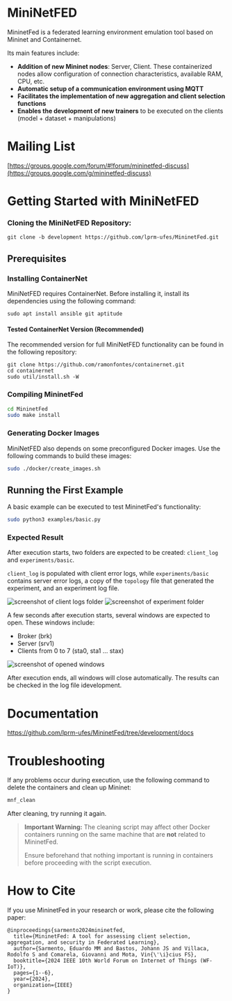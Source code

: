 # MiniNetFED

MininetFed is a federated learning environment emulation tool based on Mininet and Containernet.

Its main features include:

- **Addition of new Mininet nodes**: Server, Client. These containerized nodes allow configuration of connection characteristics, available RAM, CPU, etc.
- **Automatic setup of a communication environment using MQTT**
- **Facilitates the implementation of new aggregation and client selection functions**
- **Enables the development of new trainers** to be executed on the clients (model + dataset + manipulations)

# Mailing List  
[https://groups.google.com/forum/#!forum/mininetfed-discuss](https://groups.google.com/g/mininetfed-discuss)

# Getting Started with MiniNetFED

### Cloning the MiniNetFED Repository:

```
git clone -b development https://github.com/lprm-ufes/MininetFed.git
```

## Prerequisites

### Installing ContainerNet
MiniNetFED requires ContainerNet. Before installing it, install its dependencies using the following command:

```
sudo apt install ansible git aptitude
```

#### Tested ContainerNet Version (Recommended)

The recommended version for full MiniNetFED functionality can be found in the following repository:

```
git clone https://github.com/ramonfontes/containernet.git
cd containernet
sudo util/install.sh -W
```

### Compiling MininetFed

```bash
cd MininetFed
sudo make install
```

### Generating Docker Images

MiniNetFED also depends on some preconfigured Docker images. Use the following commands to build these images:

```bash
sudo ./docker/create_images.sh
```

## Running the First Example

A basic example can be executed to test MininetFed's functionality:

```bash
sudo python3 examples/basic.py
```

### Expected Result

After execution starts, two folders are expected to be created: `client_log` and `experiments/basic`.

`client_log` is populated with client error logs, while `experiments/basic` contains server error logs, a copy of the `topology` file that generated the experiment, and an experiment log file.

<img src="https://github.com/lprm-ufes/MininetFed/blob/main/imgs/client_log.png" alt="screenshot of client logs folder" />
<img src="https://github.com/lprm-ufes/MininetFed/blob/main/imgs/results.png" alt="screenshot of experiment folder" />

A few seconds after execution starts, several windows are expected to open. These windows include:

- Broker (brk)
- Server (srv1)
- Clients from 0 to 7 (sta0, sta1 ... stax)

<img src="https://github.com/lprm-ufes/MininetFed/blob/main/imgs/execution.png" alt="screenshot of opened windows" />

After execution ends, all windows will close automatically. The results can be checked in the log file idevelopment.


# Documentation
https://github.com/lprm-ufes/MininetFed/tree/development/docs


# Troubleshooting

If any problems occur during execution, use the following command to delete the containers and clean up Mininet:

```bash
mnf_clean
```

After cleaning, try running it again.

> **Important Warning:** The cleaning script may affect other Docker containers running on the same machine that are **not** related to MininetFed.
>
> Ensure beforehand that nothing important is running in containers before proceeding with the script execution.

# How to Cite

If you use MininetFed in your research or work, please cite the following paper:

```
@inproceedings{sarmento2024mininetfed,  
  title={MininetFed: A tool for assessing client selection, aggregation, and security in Federated Learning},  
  author={Sarmento, Eduardo MM and Bastos, Johann JS and Villaca, Rodolfo S and Comarela, Giovanni and Mota, Vin{\'\i}cius FS},  
  booktitle={2024 IEEE 10th World Forum on Internet of Things (WF-IoT)},  
  pages={1--6},  
  year={2024},  
  organization={IEEE}  
}  
```
